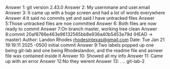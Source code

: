 Answer 1: git version 2.43.0
Answer 2: My usernmane and user.email
Answer 3: It came up with a huge screen and had a lot of words everywhere
Answer 4:It said no commits yet and said I have untracked files
Answer 5:Those untracked files are noe committed
Answer 6: Both files are now ready to commit
Answer 7:On branch master, working tree clean
Answer 8:commit 20af8766e463e96132565bb8e936a40b5453e79d (HEAD -> master)
Author: Landon Rhodes <rhodesintexas@gmail.com>
Date:   Tue Jan 21 19:19:11 2025 -0500
initial commit
Answer 9:Two labels popped up one being git-lab and one being Rhodeslandon, and the readme file and asnwer file was contained inside It
Answer 10: Showed all my info
Answer 11: Came up with an error
Answer 12:No they werent
Answer 13: . .. git-lab-2